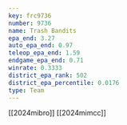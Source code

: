 ```yaml
---
key: frc9736
number: 9736
name: Trash Bandits
epa_end: 3.27
auto_epa_end: 0.97
teleop_epa_end: 1.59
endgame_epa_end: 0.71
winrate: 0.3333
district_epa_rank: 502
district_epa_percentile: 0.0176
type: Team
---
```

[[2024mibro]]
[[2024mimcc]]
